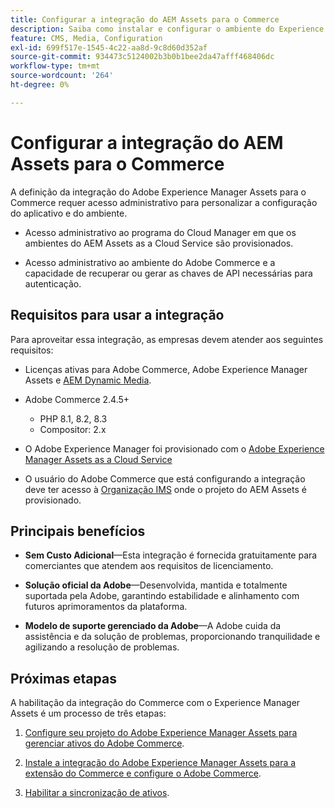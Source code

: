 ```yaml
---
title: Configurar a integração do AEM Assets para o Commerce
description: Saiba como instalar e configurar o ambiente do Experience Manager Assets para gerenciar ativos do Commerce na sua loja.
feature: CMS, Media, Configuration
exl-id: 699f517e-1545-4c22-aa8d-9c8d60d352af
source-git-commit: 934473c5124002b3b0b1bee2da47afff468406dc
workflow-type: tm+mt
source-wordcount: '264'
ht-degree: 0%

---
```


# Configurar a integração do AEM Assets para o Commerce

A definição da integração do Adobe Experience Manager Assets para o Commerce requer acesso administrativo para personalizar a configuração do aplicativo e do ambiente.

- Acesso administrativo ao programa do Cloud Manager em que os ambientes do AEM Assets as a Cloud Service são provisionados.

- Acesso administrativo ao ambiente do Adobe Commerce e a capacidade de recuperar ou gerar as chaves de API necessárias para autenticação.

## Requisitos para usar a integração

Para aproveitar essa integração, as empresas devem atender aos seguintes requisitos:

- Licenças ativas para Adobe Commerce, Adobe Experience Manager Assets e [AEM Dynamic Media](https://experienceleague.adobe.com/en/docs/experience-manager-65/content/assets/dynamic/administering-dynamic-media).

- Adobe Commerce 2.4.5+

   - PHP 8.1, 8.2, 8.3
   - Compositor: 2.x

- O Adobe Experience Manager foi provisionado com o [Adobe Experience Manager Assets as a Cloud Service](https://experienceleague.adobe.com/pt-br/docs/experience-manager-cloud-service/content/assets/overview)

- O usuário do Adobe Commerce que está configurando a integração deve ter acesso à [Organização IMS](https://experienceleague.adobe.com/en/docs/core-services/interface/administration/organizations#concept_EA8AEE5B02CF46ACBDAD6A8508646255) onde o projeto do AEM Assets é provisionado.

## Principais benefícios

- **Sem Custo Adicional**—Esta integração é fornecida gratuitamente para comerciantes que atendem aos requisitos de licenciamento.

- **Solução oficial da Adobe**—Desenvolvida, mantida e totalmente suportada pela Adobe, garantindo estabilidade e alinhamento com futuros aprimoramentos da plataforma.

- **Modelo de suporte gerenciado da Adobe**—A Adobe cuida da assistência e da solução de problemas, proporcionando tranquilidade e agilizando a resolução de problemas.

## Próximas etapas

A habilitação da integração do Commerce com o Experience Manager Assets é um processo de três etapas:

1. [Configure seu projeto do Adobe Experience Manager Assets para gerenciar ativos do Adobe Commerce](aem-assets-configure-aem.md).

1. [Instale a integração do Adobe Experience Manager Assets para a extensão do Commerce e configure o Adobe Commerce](aem-assets-configure-aem.md).

1. [Habilitar a sincronização de ativos](aem-assets-setup-synchronization.md).

